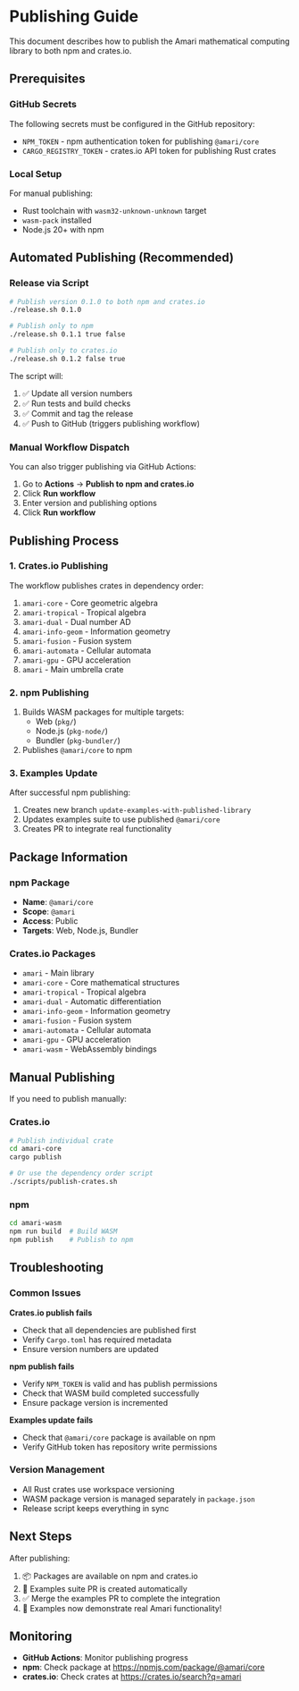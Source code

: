 # Publishing Guide

This document describes how to publish the Amari mathematical computing library to both npm and crates.io.

## Prerequisites

### GitHub Secrets
The following secrets must be configured in the GitHub repository:

- `NPM_TOKEN` - npm authentication token for publishing `@amari/core`
- `CARGO_REGISTRY_TOKEN` - crates.io API token for publishing Rust crates

### Local Setup
For manual publishing:
- Rust toolchain with `wasm32-unknown-unknown` target
- `wasm-pack` installed
- Node.js 20+ with npm

## Automated Publishing (Recommended)

### Release via Script
```bash
# Publish version 0.1.0 to both npm and crates.io
./release.sh 0.1.0

# Publish only to npm
./release.sh 0.1.1 true false

# Publish only to crates.io
./release.sh 0.1.2 false true
```

The script will:
1. ✅ Update all version numbers
2. ✅ Run tests and build checks
3. ✅ Commit and tag the release
4. ✅ Push to GitHub (triggers publishing workflow)

### Manual Workflow Dispatch
You can also trigger publishing via GitHub Actions:

1. Go to **Actions** → **Publish to npm and crates.io**
2. Click **Run workflow**
3. Enter version and publishing options
4. Click **Run workflow**

## Publishing Process

### 1. Crates.io Publishing
The workflow publishes crates in dependency order:
1. `amari-core` - Core geometric algebra
2. `amari-tropical` - Tropical algebra
3. `amari-dual` - Dual number AD
4. `amari-info-geom` - Information geometry
5. `amari-fusion` - Fusion system
6. `amari-automata` - Cellular automata
7. `amari-gpu` - GPU acceleration
8. `amari` - Main umbrella crate

### 2. npm Publishing
1. Builds WASM packages for multiple targets:
   - Web (`pkg/`)
   - Node.js (`pkg-node/`)
   - Bundler (`pkg-bundler/`)
2. Publishes `@amari/core` to npm

### 3. Examples Update
After successful npm publishing:
1. Creates new branch `update-examples-with-published-library`
2. Updates examples suite to use published `@amari/core`
3. Creates PR to integrate real functionality

## Package Information

### npm Package
- **Name**: `@amari/core`
- **Scope**: `@amari`
- **Access**: Public
- **Targets**: Web, Node.js, Bundler

### Crates.io Packages
- `amari` - Main library
- `amari-core` - Core mathematical structures
- `amari-tropical` - Tropical algebra
- `amari-dual` - Automatic differentiation
- `amari-info-geom` - Information geometry
- `amari-fusion` - Fusion system
- `amari-automata` - Cellular automata
- `amari-gpu` - GPU acceleration
- `amari-wasm` - WebAssembly bindings

## Manual Publishing

If you need to publish manually:

### Crates.io
```bash
# Publish individual crate
cd amari-core
cargo publish

# Or use the dependency order script
./scripts/publish-crates.sh
```

### npm
```bash
cd amari-wasm
npm run build  # Build WASM
npm publish    # Publish to npm
```

## Troubleshooting

### Common Issues

**Crates.io publish fails**
- Check that all dependencies are published first
- Verify `Cargo.toml` has required metadata
- Ensure version numbers are updated

**npm publish fails**
- Verify `NPM_TOKEN` is valid and has publish permissions
- Check that WASM build completed successfully
- Ensure package version is incremented

**Examples update fails**
- Check that `@amari/core` package is available on npm
- Verify GitHub token has repository write permissions

### Version Management
- All Rust crates use workspace versioning
- WASM package version is managed separately in `package.json`
- Release script keeps everything in sync

## Next Steps

After publishing:
1. 📦 Packages are available on npm and crates.io
2. 🔄 Examples suite PR is created automatically
3. ✅ Merge the examples PR to complete the integration
4. 🚀 Examples now demonstrate real Amari functionality!

## Monitoring

- **GitHub Actions**: Monitor publishing progress
- **npm**: Check package at https://npmjs.com/package/@amari/core
- **crates.io**: Check crates at https://crates.io/search?q=amari
